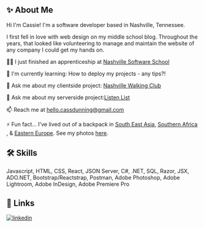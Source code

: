 ## ✨ About Me
Hi I'm Cassie! I'm a software developer based in Nashville, Tennessee.

I first fell in love with web design on my middle school blog. Throughout the years, that looked like volunteering to manage and maintain the website of any company I could get my hands on. 



👩‍💻 I just finished an apprenticeship at [Nashville Software School](https://nashvillesoftwareschool.com/)

🧠 I'm currently learning: How to deploy my projects - any tips?!

💬 Ask me about my clientside project: [Nashville Walking Club](https://github.com/cassandradunning/nashville-walking-club) 

💬 Ask me about my serverside project:[Listen List](https://github.com/cassandradunning/listen_list) 

📫 Reach me at hello.cassdunning@gmail.com

⚡️ Fun fact... I've lived out of a backpack in [South East Asia](https://www.cassandra-dunning.com/blog/tag/Asia), [Southern Africa](https://www.cassandra-dunning.com/blog?offset=1539550440808&tag=Zambia)
, & [Eastern Europe](https://www.cassandra-dunning.com/blog/tag/Bosnia). See my photos [here](https://www.cassandra-dunning.com/).



## 🛠 Skills
Javascript, HTML, CSS, React, JSON Server, C#, .NET, SQL, Razor, JSX, ADO.NET, Bootstrap/Reactstrap, Postman, Adobe Photoshop, Adobe Lightroom, Adobe InDesign, Adobe Premiere Pro


## 🔗 Links

[![linkedin](https://img.shields.io/badge/linkedin-0A66C2?style=for-the-badge&logo=linkedin&logoColor=white)](https://www.linkedin.com/in/cassandradunning/)


